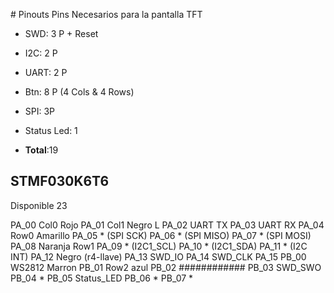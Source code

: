 # Pinouts 
Pins Necesarios para la pantalla TFT

* SWD: 3 P + Reset
* I2C: 2 P
* UART: 2 P
* Btn: 8 P (4 Cols & 4 Rows)
* SPI: 3P 
* Status Led: 1

* **Total**:19

## STMF030K6T6
Disponible 23

PA_00 Col0 Rojo
PA_01 Col1 Negro L
PA_02 UART TX
PA_03 UART RX
PA_04 Row0 Amarillo
PA_05 * (SPI SCK)
PA_06 * (SPI MISO)
PA_07 * (SPI MOSI)
PA_08 Naranja Row1 
PA_09 * (I2C1_SCL)
PA_10 * (I2C1_SDA)
PA_11 * (I2C INT)
PA_12 Negro (r4-llave)
PA_13 SWD_IO 
PA_14 SWD_CLK 
PA_15 
PB_00 WS2812 Marron
PB_01 Row2 azul
PB_02 ############
PB_03 SWD_SWO
PB_04 *
PB_05 Status_LED
PB_06 * 
PB_07 *